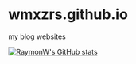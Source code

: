 # wmxzrs.github.io
my blog websites


[![RaymonW's GitHub stats](https://github-readme-stats.vercel.app/api?username=wmxzrs)](https://github.com/wmxzrs/blog_autoaction&count_private=true&show_icons=true&theme=radical&color=black)
